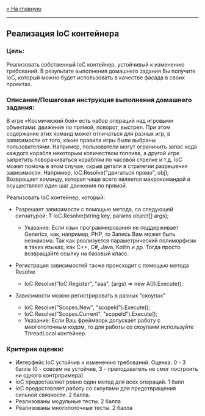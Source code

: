 [« На главную](../../README.md)

---

## Реализация IoC контейнера

### Цель:
Реализовать собственный IoC контейнер, устойчивый к изменению требований.
В результате выполнения домашнего задания Вы получите IoC, который можно будет использовать в качестве фасада в своих проектах.

### Описание/Пошаговая инструкция выполнения домашнего задания:
В игре «Космический бой» есть набор операций над игровыми объектами: движение по прямой, поворот, выстрел. При этом содержание этих команд может отличаться для разных игр, в зависимости от того, какие правила игры были выбраны пользователями. Например, пользователи могут ограничить запас хода каждого корабля некоторым количеством топлива, а другой игре запретить поворачиваться кораблям по часовой стрелке и т.д.
IoC может помочь в этом случае, скрыв детали в стратегии разрешения зависимости.
Например,
IoC.Resolve("двигаться прямо", obj);
Возвращает команду, которая чаще всего является макрокомандой и осуществляет один шаг движения по прямой.

Реализовать IoC контейнер, который:
- Разрешает зависимости с помощью метода, со следующей сигнатурой: T IoC.Resolve(string key, params object[] args);
  - Указание: Если язык программирования не поддерживает Generics, как, например, PHP, то
  Запись Вам может быть незнакома. Так как реализуется параметрический полиморфизм в таких языках, как C++, C#, Java, Kotlin и др.
  Тогда просто возвращайте ссылку на базовый класс.

- Регистрация зависимостей также происходит с помощью метода Resolve
  - IoC.Resolve("IoC.Register", "aaa", (args) => new A()).Execute();
- Зависимости можно регистрировать в разных "скоупах"
  - IoC.Resolve("Scopes.New", "scopeId").Execute();
  - IoC.Resolve("Scopes.Current", "scopeId").Execute();
  - Указание: Если Ваш фреймворк допускает работу с многопоточным кодом, то для работы со скоупами используйте ThreadLocal контейнер.

### Критерии оценки:
- Интерфейс IoC устойчив к изменению требований. Оценка: 0 - 3 балла (0 - совсем не устойчив, 3 - преподаватель не смог построить ни одного контрпримера)
- IoC предоставляет ровно один метод для всех операций. 1 балл
- IoC предоставляет работу со скоупами для предотвращения сильной связности. 2 балла.
- Реализованы модульные тесты. 2 балла
- Реализованы многопоточные тесты. 2 балла
